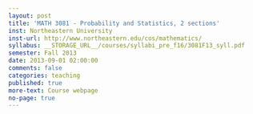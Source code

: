 ```yaml
---
layout: post
title: 'MATH 3081 - Probability and Statistics, 2 sections'
inst: Northeastern University
inst-url: http://www.northeastern.edu/cos/mathematics/
syllabus: __STORAGE_URL__/courses/syllabi_pre_f16/3081F13_syll.pdf
semester: Fall 2013
date: 2013-09-01 02:00:00
comments: false
categories: teaching
published: true
more-text: Course webpage
no-page: true
---
```

